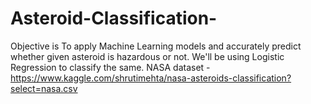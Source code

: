 # Asteroid-Classification-
Objective is To apply Machine Learning models and accurately predict whether given asteroid is hazardous or not. We'll be using Logistic Regression to classify the same. 
NASA dataset - https://www.kaggle.com/shrutimehta/nasa-asteroids-classification?select=nasa.csv
